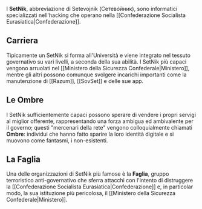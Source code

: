 I **SetNik**, abbreviazione di Setevojnik (Сетевóйник), sono informatici specializzati nell'hacking che operano nella \[\[Confederazione Socialista Eurasiatica|Confederazione]].

## Carriera

Tipicamente un SetNik si forma all'Università e viene integrato nel tessuto governativo su vari livelli, a seconda della sua abilità. I SetNik più capaci vengono arruolati nel \[\[Ministero della Sicurezza Confederale|Ministero]], mentre gli altri possono comunque svolgere incarichi importanti come la manutenzione di \[\[Razum]], \[\[SovSet]] e delle sue app.

## Le Ombre

I SetNik sufficientemente capaci possono sperare di vendere i propri servigi al miglior offerente, rappresentando una forza ambigua ed ambivalente per il governo; questi "mercenari della rete" vengono colloquialmente chiamati **Ombre**: individui che hanno fatto sparire la loro identità digitale e si muovono come fantasmi, i non-esistenti.

## La Faglia

Una delle organizzazioni di SetNik più famose è la **Faglia**, gruppo terroristico anti-governativo che sferra attacchi con l'intento di distruggere la \[\[Confederazione Socialista Eurasiatica|Confederazione]] e, in particolar modo, la sua istituzione più pericolosa, il \[\[Ministero della Sicurezza Confederale|Ministero]].

